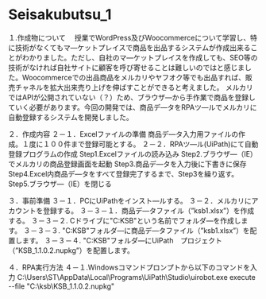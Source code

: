 # Seisakubutsu_1
１.作成物について
　授業でWordPress及びWoocommerceについて学習し、特に技術がなくてもマ―ケットプレイスで商品を出品するシステムが作成出来ることがわかりました。ただし、自社のマ―ケットプレイスを作成しても、SEO等の技術がなければ自社サイトに顧客を呼び寄せることは難しいのではと感じました。Woocommerceでの出品商品をメルカリやヤフオク等でも出品すれば、販売チャネルを拡大出来売り上げを伸ばすことができると考えました。
メルカリではAPIが公開されていない（？）ため、ブラウザ―から手作業で商品を登録していく必要があります。今回の開発では、商品デ―タをRPAツ―ルでメルカリに自動登録するシステムを開発しました。

２．作成内容
２－１．Excelファイルの準備
	商品デ―タ入力用ファイルの作成。１度に１００件まで登録可能とする。
２－２．RPAツ―ル(UiPath)にて自動登録プログラムの作成
	Step1.Excelファイルの読み込み
	Step2.ブラウザ―（IE）でメルカリの商品登録画面を起動
	Step3.商品デ―タを入力後に下書きに保存
	Step4.Excel内商品デ―タをすべて登録完了するまで、Step3を繰り返す。
	Step5.ブラウザ―（IE）を閉じる

３．事前準備
３－１．PCにUiPathをインスト―ルする。
３－２．メルカリにアカウントを登録する。
３－３－１．商品デ―タファイル（”ksb1.xlsx”）を作成する。
３－３－２. Cドライブに"C:KSB"という名前でフォルダ―を作成します。
３－３－３. "C:KSB"フォルダ―に商品デ―タファイル（”ksb1.xlsx”）を配置します。
３－３－４. "C:KSB"フォルダ―にUiPath　プロジェクト（”KSB_1.1.0.2.nupkg”）を配置します。

４．RPA実行方法
４－１.Windowsコマンドプロンプトから以下のコマンドを入力
C:\Users\ST\AppData\Local\Programs\UiPath\Studio\uirobot.exe execute --file "C:\ksb\KSB_1.1.0.2.nupkg"
